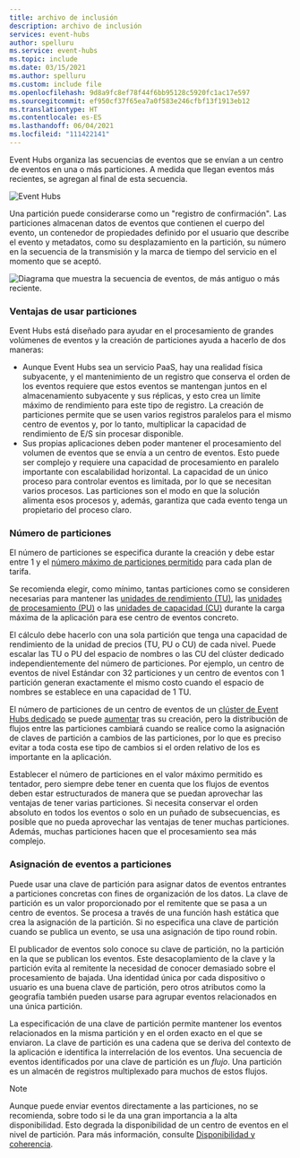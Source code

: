 ```yaml
---
title: archivo de inclusión
description: archivo de inclusión
services: event-hubs
author: spelluru
ms.service: event-hubs
ms.topic: include
ms.date: 03/15/2021
ms.author: spelluru
ms.custom: include file
ms.openlocfilehash: 9d8a9fc8ef78f44f6bb95128c5920fc1ac17e597
ms.sourcegitcommit: ef950cf37f65ea7a0f583e246cfbf13f1913eb12
ms.translationtype: HT
ms.contentlocale: es-ES
ms.lasthandoff: 06/04/2021
ms.locfileid: "111422141"
---
```

Event Hubs organiza las secuencias de eventos que se envían a un centro de eventos en una o más particiones. A medida que llegan eventos más recientes, se agregan al final de esta secuencia. 

![Event Hubs](./media/event-hubs-partitions/multiple-partitions.png)

Una partición puede considerarse como un "registro de confirmación". Las particiones almacenan datos de eventos que contienen el cuerpo del evento, un contenedor de propiedades definido por el usuario que describe el evento y metadatos, como su desplazamiento en la partición, su número en la secuencia de la transmisión y la marca de tiempo del servicio en el momento que se aceptó.

![Diagrama que muestra la secuencia de eventos, de más antiguo o más reciente.](./media/event-hubs-partitions/partition.png)

### <a name="advantages-of-using-partitions"></a>Ventajas de usar particiones
Event Hubs está diseñado para ayudar en el procesamiento de grandes volúmenes de eventos y la creación de particiones ayuda a hacerlo de dos maneras:

- Aunque Event Hubs sea un servicio PaaS, hay una realidad física subyacente, y el mantenimiento de un registro que conserva el orden de los eventos requiere que estos eventos se mantengan juntos en el almacenamiento subyacente y sus réplicas, y esto crea un límite máximo de rendimiento para este tipo de registro. La creación de particiones permite que se usen varios registros paralelos para el mismo centro de eventos y, por lo tanto, multiplicar la capacidad de rendimiento de E/S sin procesar disponible.
- Sus propias aplicaciones deben poder mantener el procesamiento del volumen de eventos que se envía a un centro de eventos. Esto puede ser complejo y requiere una capacidad de procesamiento en paralelo importante con escalabilidad horizontal. La capacidad de un único proceso para controlar eventos es limitada, por lo que se necesitan varios procesos. Las particiones son el modo en que la solución alimenta esos procesos y, además, garantiza que cada evento tenga un propietario del proceso claro. 

### <a name="number-of-partitions"></a>Número de particiones
El número de particiones se especifica durante la creación y debe estar entre 1 y el [número máximo de particiones permitido](../articles/event-hubs/event-hubs-quotas.md#basic-vs-standard-vs-premium-vs-dedicated-tiers) para cada plan de tarifa. 

Se recomienda elegir, como mínimo, tantas particiones como se consideren necesarias para mantener las [unidades de rendimiento (TU)](../articles/event-hubs/event-hubs-scalability.md#throughput-units), las [unidades de procesamiento (PU)](../articles/event-hubs/event-hubs-scalability.md#processing-units) o las [unidades de capacidad (CU)](../articles/event-hubs/event-hubs-dedicated-overview.md) durante la carga máxima de la aplicación para ese centro de eventos concreto.

El cálculo debe hacerlo con una sola partición que tenga una capacidad de rendimiento de la unidad de precios (TU, PU o CU) de cada nivel. Puede escalar las TU o PU del espacio de nombres o las CU del clúster dedicado independientemente del número de particiones. Por ejemplo, un centro de eventos de nivel Estándar con 32 particiones y un centro de eventos con 1 partición generan exactamente el mismo costo cuando el espacio de nombres se establece en una capacidad de 1 TU. 

El número de particiones de un centro de eventos de un [clúster de Event Hubs dedicado](../articles/event-hubs/event-hubs-dedicated-overview.md) se puede [aumentar](../articles/event-hubs/dynamically-add-partitions.md) tras su creación, pero la distribución de flujos entre las particiones cambiará cuando se realice como la asignación de claves de partición a cambios de las particiones, por lo que es preciso evitar a toda costa ese tipo de cambios si el orden relativo de los es importante en la aplicación.

Establecer el número de particiones en el valor máximo permitido es tentador, pero siempre debe tener en cuenta que los flujos de eventos deben estar estructurados de manera que se puedan aprovechar las ventajas de tener varias particiones. Si necesita conservar el orden absoluto en todos los eventos o solo en un puñado de subsecuencias, es posible que no pueda aprovechar las ventajas de tener muchas particiones. Además, muchas particiones hacen que el procesamiento sea más complejo. 


### <a name="mapping-of-events-to-partitions"></a>Asignación de eventos a particiones
Puede usar una clave de partición para asignar datos de eventos entrantes a particiones concretas con fines de organización de los datos. La clave de partición es un valor proporcionado por el remitente que se pasa a un centro de eventos. Se procesa a través de una función hash estática que crea la asignación de la partición. Si no especifica una clave de partición cuando se publica un evento, se usa una asignación de tipo round robin.

El publicador de eventos solo conoce su clave de partición, no la partición en la que se publican los eventos. Este desacoplamiento de la clave y la partición evita al remitente la necesidad de conocer demasiado sobre el procesamiento de bajada. Una identidad única por cada dispositivo o usuario es una buena clave de partición, pero otros atributos como la geografía también pueden usarse para agrupar eventos relacionados en una única partición.

La especificación de una clave de partición permite mantener los eventos relacionados en la misma partición y en el orden exacto en el que se enviaron. La clave de partición es una cadena que se deriva del contexto de la aplicación e identifica la interrelación de los eventos. Una secuencia de eventos identificados por una clave de partición es un *flujo*. Una partición es un almacén de registros multiplexado para muchos de estos flujos. 

> [!NOTE]
> Aunque puede enviar eventos directamente a las particiones, no se recomienda, sobre todo si le da una gran importancia a la alta disponibilidad. Esto degrada la disponibilidad de un centro de eventos en el nivel de partición. Para más información, consulte [Disponibilidad y coherencia](../articles/event-hubs/event-hubs-availability-and-consistency.md).

